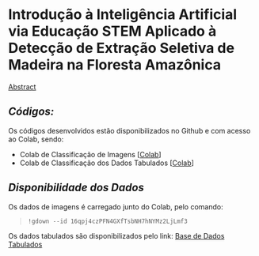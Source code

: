 # **Introdução à Inteligência Artificial via Educação STEM Aplicado à Detecção de Extração Seletiva de Madeira na Floresta Amazônica**

[Abstract](https://github.com/nathanxavier/Amazon-Rainforest-Selective-Logging-Detection/blob/main/images/Abstract.png?raw=true)

## ***Códigos:***

Os códigos desenvolvidos estão disponibilizados no Github e com acesso ao Colab, sendo:

 - Colab de Classificação de Imagens [[Colab](https://colab.research.google.com/drive/1TChCfG68wsT9hcASa1H7zi5od_R1H1sJ?usp=sharing)]
 - Colab de Classificação dos Dados Tabulados [[Colab](https://colab.research.google.com/drive/1D2eDIMz3chf60BFX59K4yRJa-hbvejBx?usp=sharing)]

## ***Disponibilidade dos Dados***

Os dados de imagens é carregado junto do Colab, pelo comando:
 > ```!gdown --id 16qpj4czPFN4GXfTsbNH7hNYMz2LjLmf3```

Os dados tabulados são disponibilizados pelo link: [Base de Dados Tabulados](https://drive.google.com/file/d/1HFw6and6p46JbNO3PdPJokVhMxotkUgh/view?usp=sharing)
